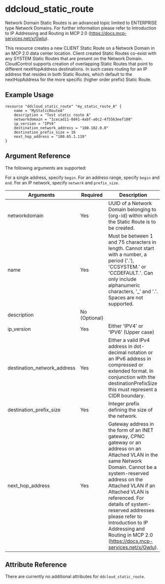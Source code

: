 # ddcloud\_static_route

Network Domain Static Routes is an advanced topic limited to ENTERPRISE type Network Domains. For further information please refer to Introduction to IP Addressing and Routing in MCP 2.0
(https://docs.mcp-services.net/x/GwIu).

This resource creates a new CLIENT Static Route on a Network Domain in an MCP 2.0 data center location. Client created Static Routes co-exist with any SYSTEM Static Routes that are present on the Network Domain.
CloudControl supports creation of overlapping Static Routes that point to different nextHopAddress destinations. In such cases routing for an IP address that resides in both Static Routes, which default to the nextHopAddress for the more specific (higher order prefix) Static Route.



## Example Usage



```
resource "ddcloud_static_route" "my_static_route_A" {
    name = "MyStaticRouteA"
    description = "Test static route A"
    networkdomain = "1cecad11-0d41-4abf-a0c2-475563eef108"
    ip_version = "IPV4"
    destination_network_address = "100.102.0.0"
    destination_prefix_size = 16
    next_hop_address = "100.65.1.119"   
}
```





## Argument Reference

The following arguments are supported:

For a single address, specify `begin`. 
For an address range, specify `begin` and `end`. 
For an IP network, specify `network` and `prefix_size`.  

| Arguments    | Required | Description |
| ---------    | ----------- | ----------|
| networkdomain | Yes       |  UUID of a Network Domain belonging to {org-id} within which the Static Route is to be created. |
| name  | Yes| Must be between 1 and 75 characters in length. Cannot start with a number, a period ('.'), 'CCSYSTEM.' or 'CCDEFAULT.'. Can only include alphanumeric characters, '_' and '.'. Spaces are not supported. |
| description  | No (Optional)|    |  Maximum length: 255 characters.|
| ip_version  |  Yes | Either 'IPV4' or 'IPV6' (Upper case)|
|destination_network_address| Yes | Either a valid IPv4 address in dot-decimal notation or an IPv6 address in compressed or extended format. In conjunction with the destinationPrefixSize this must represent a CIDR boundary. |
|destination_prefix_size| Yes | Integer prefix defining the size of the network. |
|next_hop_address| Yes |Gateway address in the form of an INET gateway, CPNC gateway or an address on an Attached VLAN in the same Network Domain. Cannot be a system-reserved address on the Attached VLAN if an Attached VLAN is referenced. For details of system-reserved addresses please refer to Introduction to IP Addressing and Routing in MCP 2.0 (https://docs.mcp-services.net/x/GwIu).|

## Attribute Reference

There are currently no additional attributes for `ddcloud_static_route`.


